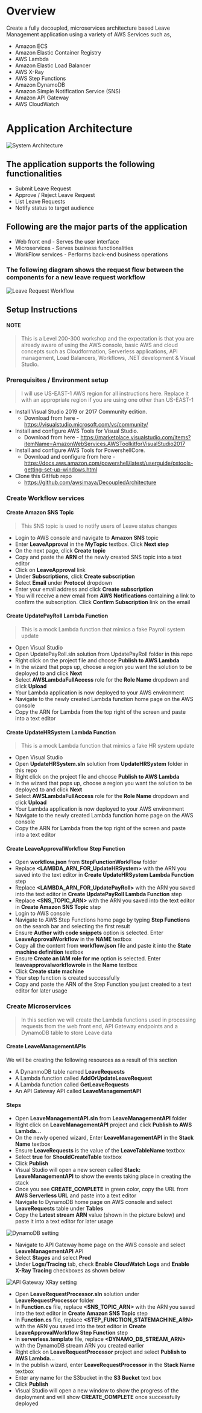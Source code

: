 # Overview
Create a fully decoupled, microservices architecture based Leave Management application using a variety of AWS Services such as, 
* Amazon ECS
* Amazon Elastic Container Registry
* AWS Lambda
* Amazon Elastic Load Balancer
* AWS X-Ray
* AWS Step Functions
* Amazon DynamoDB
* Amazon Simple Notification Service (SNS)
* Amazon API Gateway
* AWS CloudWatch

# Application Architecture
![System Architecture](/images/DecoupledArchitectureDiagram.png)
## The application supports the following functionalities

* Submit Leave Request
* Approve / Reject Leave Request
* List Leave Requests
* Notify status to target audience

## Following are the major parts of the application

* Web front end - Serves the user interface 
* Microservices  - Serves business functionalities 
* WorkFlow services - Performs back-end business operations

### The following diagram shows the request flow between the components for a new leave request workflow

![Leave Request Workflow](/images/DecoupledArchitectureDiagram-Workflow.png)

## Setup Instructions
#### NOTE
> This is a Level 200-300 workshop and the expectation is that you are already aware of using the AWS console, basic AWS and cloud concepts such as Cloudformation, Serverless applications, API management, Load Balancers, Workflows, .NET development & Visual Studio. 

### Prerequisites / Environment setup
> I will use US-EAST-1 AWS region for all instructions here. Replace it with an appropriate region if you are using one other than US-EAST-1

* Install Visual Studio 2019 or 2017 Community edition. 
    *  Download from here - https://visualstudio.microsoft.com/vs/community/ 
* Install and configure AWS Tools for Visual Studio.
    *  Download from here - https://marketplace.visualstudio.com/items?itemName=AmazonWebServices.AWSToolkitforVisualStudio2017
* Install and configure AWS Tools for PowershellCore.
    *  Download and configure from here - 
https://docs.aws.amazon.com/powershell/latest/userguide/pstools-getting-set-up-windows.html
* Clone this GitHub repo
    * https://github.com/awsimaya/DecoupledArchitecture
### Create Workflow services
#### Create Amazon SNS Topic

> This SNS topic is used to notify users of Leave status changes

* Login to AWS console and navigate to **Amazon SNS** topic
* Enter **LeaveApproval** in the **MyTopic** textbox. Click **Next step**
* On the next page, click **Create topic**
* Copy and paste the **ARN** of the newly created SNS topic into a text editor
* Click on **LeaveApproval** link
* Under **Subscriptions**, click **Create subscription**
* Select **Email** under **Protocol** dropdown
* Enter your email address and click **Create subscription**
* You will receive a new email from **AWS Notifications** containing a link to confirm the subscription. Click **Confirm Subscription** link on the email

#### Create UpdatePayRoll Lambda Function
> This is a mock Lambda function that mimics a fake Payroll system update

* Open Visual Studio
* Open UpdatePayRoll.sln solution from UpdatePayRoll folder in this repo
* Right click on the project file and choose **Publish to AWS Lambda**
* In the wizard that pops up, choose a region you want the solution to be deployed to and click **Next**
* Select **AWSLambdaFullAccess** role for the **Role Name** dropdown and click **Upload**
* Your Lambda application is now deployed to your AWS environment
* Navigate to the newly created Lambda function home page on the AWS console
* Copy the ARN for Lambda from the top right of the screen and paste into a text editor

#### Create UpdateHRSystem Lambda Function

> This is a mock Lambda function that mimics a fake HR system update

* Open Visual Studio
* Open **UpdateHRSystem.sln** solution from **UpdateHRSystem** folder in this repo
* Right click on the project file and choose **Publish to AWS Lambda**
* In the wizard that pops up, choose a region you want the solution to be deployed to and click **Next**
* Select **AWSLambdaFullAccess** role for the **Role Name** dropdown and click **Upload**
* Your Lambda application is now deployed to your AWS environment
* Navigate to the newly created Lambda function home page on the AWS console
* Copy the ARN for Lambda from the top right of the screen and paste into a text editor

#### Create LeaveApprovalWorkflow Step Function
* Open **workflow.json** from **StepFunctionWorkFlow** folder
* Replace **<LAMBDA_ARN_FOR_UpdateHRSystem>** with the ARN you saved into the text editor in **Create UpdateHRSystem Lambda Function** step
* Replace **<LAMBDA_ARN_FOR_UpdatePayRoll>** with the ARN you saved into the text 
editor in **Create UpdatePayRoll Lambda Function** step
* Replace **<SNS_TOPIC_ARN>** with the ARN you saved into the text editor in **Create Amazon SNS Topic** step
* Login to AWS console
* Navigate to AWS Step Functions home page by typing **Step Functions** on the search bar and selecting the first result
* Ensure **Author with code snippets** option is selected. Enter **LeaveApprovalWorkflow** in the **NAME** textbox
* Copy all the content from **workflow.json** file and paste it into the **State machine definition** textbox
* Ensure **Create an IAM role for me** option is selected. Enter **leaveapprovalworkflowrole** in the **Name** textbox
* Click **Create state machine**
* Your step function is created successfully
* Copy and paste the ARN of the Step Function you just created to a text editor for later usage

### Create Microservices

>In this section we will create the Lambda functions used in processing requests from the web front end, API Gateway endpoints and a DynamoDB table to store Leave data

#### Create LeaveManagementAPIs
We will be creating the following resources as a result of this section

 * A DynanmoDB table named **LeaveRequests**
 * A Lambda function called **AddOrUpdateLeaveRequest**
 * A Lambda function called **GetLeaveRequests**
 * An API Gateway API called **LeaveManagementAPI**

#### Steps

* Open **LeaveManagementAPI.sln** from **LeaveManagementAPI** folder
* Right click on **LeaveManagementAPI** project and click **Publish to AWS Lambda...**
* On the newly opened wizard, Enter **LeaveManagementAPI** in the **Stack Name** textbox
* Ensure **LeaveRequests** is the value of the **LeaveTableName** textbox
* Select **true** for **ShouldCreateTable** textbox
* Click **Publish**
* Visual Studio will open a new screen called **Stack: LeaveManagementAPI** to show the events taking place in creating the stack
* Once you see **CREATE_COMPLETE** in green color, copy the URL from **AWS Serverless URL** and paste into a text editor
* Navigate to DynamoDB home page on AWS console and select **LeaveRequests** table under **Tables**
* Copy the **Latest stream ARN** value (shown in the picture below) and paste it into a text editor for later usage

![DynamoDB setting](/images/DynamoDB.png)

* Navigate to API Gateway home page on the AWS console and select **LeaveManagementAPI** API
* Select **Stages** and select **Prod** 
* Under **Logs/Tracing** tab, check **Enable CloudWatch Logs** and **Enable X-Ray Tracing** checkboxes as shown below

![API Gateway XRay setting](/images/APIGatewayXRay.png)

* Open **LeaveRequestProcessor.sln** solution under **LeaveRequestProcessor** folder
* In **Function.cs** file, replace **<SNS_TOPIC_ARN>** with the ARN you saved into the text editor in **Create Amazon SNS Topic** step
* In **Function.cs** file, replace **<STEP_FUNCTION_STATEMACHINE_ARN>** with the ARN you saved into the text editor in **Create LeaveApprovalWorkflow Step Function** step
* In **serverless.template** file, replace **<DYNAMO_DB_STREAM_ARN>** with the DynamoDB stream ARN you created earlier
* Right click on **LeaveRequestProcessor** project and select **Publish to AWS Lambda...**
* In the publish wizard, enter **LeaveRequestProcessor** in the **Stack Name** textbox
* Enter any name for the S3bucket in the **S3 Bucket** text box
* Click **Publish**
* Visual Studio will open a new window to show the progress of the deployment and will show **CREATE_COMPLETE** once successfully deployed